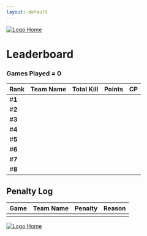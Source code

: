 ```yaml
---
layout: default
---
```


[ ![Logo](https://kanziebub.github.io/ProjectSEA/assets/images/bullet_rev.png) Home](https://kanziebub.github.io/ProjectSEA/)

# **Leaderboard**

### Games Played = 0

|  Rank  | **Team Name**         | Total Kill | **Points** | CP |
|:-------|:----------------------|:-----------|:-----------|:---|
| #**1** |                       |            |            |    |
| #**2** |                       |            |            |    |
| #**3** |                       |            |            |    |
| #**4** |                       |            |            |    |
| #**5** |                       |            |            |    |
| #**6** |                       |            |            |    |
| #**7** |                       |            |            |    |
| #**8** |                       |            |            |    |

## Penalty Log

|  Game  | Team Name | Penalty | Reason                |
|:-------|:----------|:--------|:----------------------|
|        |           |         |                       |

[ ![Logo](https://kanziebub.github.io/ProjectSEA/assets/images/bullet_rev.png) Home](https://kanziebub.github.io/ProjectSEA/)
